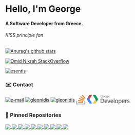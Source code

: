 <h1 align="left">Hello, I'm George</h1>

<h4 align="left">A Software Developer from Greece.</h3>

<h6 align="left">KISS principle fan</h6>

[![Anurag's github stats](https://github-readme-stats.vercel.app/api?username=esentis&count_private=true&show_icons=true&theme=github_dark)](https://github.com/anuraghazra/github-readme-stats)

[![Omid Nikrah StackOverflow](https://github-readme-stackoverflow.vercel.app/?userID=12413404&layout=compact&theme=dark)](https://stackoverflow.com/users/12413404/esentis)

<a href="https://pub.dev/publishers/esentis.dev/packages">
<p align="left"> <img src="https://img.shields.io/badge/Published-Libraries-0175ca?style=for-the-badge&logo=flutter" alt="esentis" /> </p>
<a/>

### :envelope: Contact

<p align="left"><a href="mailto:esentakos@yahoo.gr" target="blank"><img align="center" src="https://cdn.worldvectorlogo.com/logos/mail-ios.svg" alt="e-mail" height="30" width="30" /></a>
<a href="https://linkedin.com/in/gleonidis" target="blank"><img align="center" src="https://cdn.worldvectorlogo.com/logos/linkedin-icon-2.svg" alt="gleonidis" height="30" width="30" /></a>
<a href="https://play.google.com/store/apps/dev?id=7040603848130357887" target="blank"><img align="center" src="https://cdn.worldvectorlogo.com/logos/google-play-5.svg" alt="gleonidis" height="30" width="30" /></a>
<a href="https://stackoverflow.com/users/12413404/esentis?tab=profile" target="blank"><img align="center" src="images/stack.svg" alt="stackOverflow" height="30" width="30" /></a>
<a href="https://g.dev/esen" target="blank"><img align="center" src="images/google-developers.svg" alt="Google Developers" height="30"  /></a>
</p>

### :pushpin: Pinned Repositories

<a href="https://github.com/esentis/Flutter-Movies-Application">
  <img align="center" src="https://github-readme-stats.vercel.app/api/pin/?username=esentis&repo=Flutter-Movies-Application&theme=github_dark" />
</a>
<a href="https://github.com/esentis/string_extensions">
  <img align="center" src="https://github-readme-stats.vercel.app/api/pin/?username=esentis&repo=string_extensions&theme=github_dark" />
</a>
<a href="https://github.com/esentis/multiple_search_selection">
  <img align="center" src="https://github-readme-stats.vercel.app/api/pin/?username=esentis&repo=multiple_search_selection&theme=github_dark" />
</a>
<a href="https://github.com/esentis/photocanvas">
  <img align="center" src="https://github-readme-stats.vercel.app/api/pin/?username=esentis&repo=photocanvas&theme=github_dark" />
</a>
<a href="https://github.com/esentis/personal-website-flutter">
  <img align="center" src="https://github-readme-stats.vercel.app/api/pin/?username=esentis&repo=personal-website-flutter&theme=github_dark" />
</a>
<a href="https://github.com/esentis/ieemdb-adopse-2021">
  <img align="center" src="https://github-readme-stats.vercel.app/api/pin/?username=esentis&repo=ieemdb-adopse-2021&theme=github_dark" />
</a>
<a href="https://github.com/esentis/Blue-Waves-Flutter">
  <img align="center" src="https://github-readme-stats.vercel.app/api/pin/?username=esentis&repo=Blue-Waves-Flutter&theme=github_dark" />
</a>
<a href="https://github.com/esentis/load_switch">
  <img align="center" src="https://github-readme-stats.vercel.app/api/pin/?username=esentis&repo=load_switch&theme=github_dark" />
</a>
<a href="https://github.com/esentis/Real-Pet-Online-Catalog">
  <img align="center" src="https://github-readme-stats.vercel.app/api/pin/?username=esentis&repo=Real-Pet-Online-Catalog&theme=github_dark" />
</a>
<a href="https://github.com/esentis/feelm-movie-guru">
  <img align="center" src="https://github-readme-stats.vercel.app/api/pin/?username=esentis&repo=feelm-movie-guru&theme=github_dark" />
</a>
